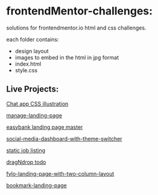 # frontendMentor-challenges:

solutions for frontendmentor.io html and css challenges.

each folder contains:

- design layout
- images to embed in the html in jpg format
- index.html
- style.css

## Live Projects:

[Chat app CSS illustration](https://frontendmentor-chat-app-css.netlify.app/)

[manage-landing-page](https://frontendmentor-manage-landing-page.netlify.app/)

[easybank landing page master](https://frontendmentor-easybank-landing-page.netlify.app/)

[social-media-dashboard-with-theme-switcher](https://frontendmentor-social-media-dashboard-with-theme-switcher.netlify.app/)

[static job listing](https://frontendmentor-static-job-listing.netlify.app/)

[dragNdrop todo](https://fronendmentor-todo-app.netlify.app/)

[fylo-landing-page-with-two-column-layout](https://frontendmentor-fylo-landing-page-with-two-column-layout.netlify.app/)

[bookmark-landing-page](https://fronendmentor-bookmark-landing-page.netlify.app/)










